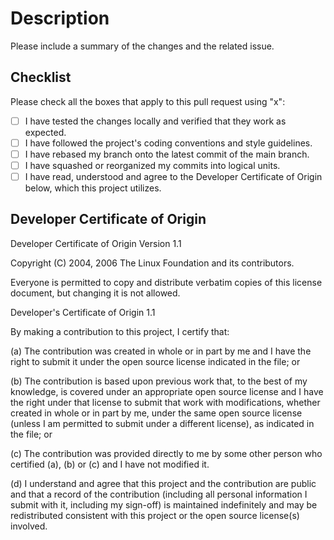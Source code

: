 # Description

Please include a summary of the changes and the related issue.

## Checklist

Please check all the boxes that apply to this pull request using "x":

- [ ]  I have tested the changes locally and verified that they work as expected.
- [ ]  I have followed the project's coding conventions and style guidelines.
- [ ]  I have rebased my branch onto the latest commit of the main branch.
- [ ]  I have squashed or reorganized my commits into logical units.
- [ ]  I have read, understood and agree to the Developer Certificate of Origin below, which this project utilizes.

## Developer Certificate of Origin

Developer Certificate of Origin
Version 1.1

Copyright (C) 2004, 2006 The Linux Foundation and its contributors.

Everyone is permitted to copy and distribute verbatim copies of this
license document, but changing it is not allowed.

Developer's Certificate of Origin 1.1

By making a contribution to this project, I certify that:

(a) The contribution was created in whole or in part by me and I
    have the right to submit it under the open source license
    indicated in the file; or

(b) The contribution is based upon previous work that, to the best
    of my knowledge, is covered under an appropriate open source
    license and I have the right under that license to submit that
    work with modifications, whether created in whole or in part
    by me, under the same open source license (unless I am
    permitted to submit under a different license), as indicated
    in the file; or

(c) The contribution was provided directly to me by some other
    person who certified (a), (b) or (c) and I have not modified
    it.

(d) I understand and agree that this project and the contribution
    are public and that a record of the contribution (including all
    personal information I submit with it, including my sign-off) is
    maintained indefinitely and may be redistributed consistent with
    this project or the open source license(s) involved.
